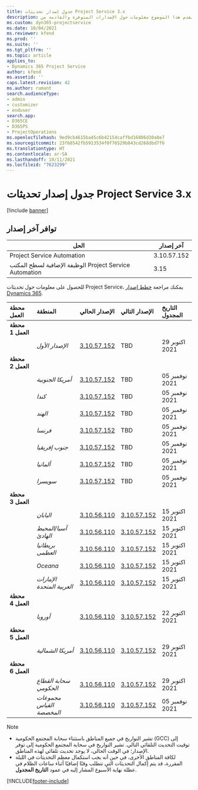 ```yaml
---
title: جدول إصدار تحديثات Project Service 3.x
description: يقدم هذا الموضوع معلومات حول الإصدارات المتوفرة والقادمة من Dynamics 365 Project Service Automation.
ms.custom: dyn365-projectservice
ms.date: 10/04/2021
ms.reviewer: kfend
ms.prod: ''
ms.suite: ''
ms.tgt_pltfrm: ''
ms.topic: article
applies_to:
- Dynamics 365 Project Service
author: kfend
ms.assetid: ''
caps.latest.revision: 42
ms.author: rumant
search.audienceType:
- admin
- customizer
- enduser
search.app:
- D365CE
- D365PS
- ProjectOperations
ms.openlocfilehash: 9ed9cb4615ba45c6b42154caffbd16806d30a8e7
ms.sourcegitcommit: 23f68542fb5913534f0f76529b843cd268dbd7f6
ms.translationtype: HT
ms.contentlocale: ar-SA
ms.lasthandoff: 10/11/2021
ms.locfileid: "7623299"
---
```

# <a name="update-release-schedule-for-project-service-3x"></a>جدول إصدار تحديثات Project Service 3.x

[!include [banner](../includes/psa-now-project-operations.md)]

## <a name="latest-version-availability"></a>توافر آخر إصدار

| الحل  | آخر إصدار |
|-------|----|
| Project Service Automation    | 3.10.57.152 |
| الوظيفة الإضافية لسطح المكتب Project Service Automation                | 3.15          |

للحصول على معلومات حول تحديثات Project Service، يمكنك مراجعة [خطط إصدار Dynamics 365](/dynamics365/release-plans/). 

| محطة العمل  | المنطقة | الإصدار الحالي | الإصدار التالي |  التاريخ المجدول
| :---   | :---   | :---   | :---   |:---   |         
|<strong>محطة العمل 1</strong> | |  |  | |
| | <i>الإصدار الأول</i> | [3.10.57.152](whats-new-ur-36.md) | TBD | 29 اكتوبر 2021
|<strong>محطة العمل 2</strong> | |  |  | |
| | <i>أمريكا الجنوبية</i> | [3.10.57.152](whats-new-ur-36.md) | TBD | 05 نوفمبر 2021
| | <i>كندا</i> | [3.10.57.152](whats-new-ur-36.md) | TBD | 05 نوفمبر 2021
| | <i>الهند</i> | [3.10.57.152](whats-new-ur-36.md) | TBD | 05 نوفمبر 2021
| | <i>فرنسا</i> | [3.10.57.152](whats-new-ur-36.md) | TBD | 05 نوفمبر 2021
| | <i>جنوب إفريقيا</i> | [3.10.57.152](whats-new-ur-36.md) | TBD | 05 نوفمبر 2021
| | <i>ألمانيا</i> | [3.10.57.152](whats-new-ur-36.md) | TBD | 05 نوفمبر 2021
| | <i>سويسرا</i> | [3.10.57.152](whats-new-ur-36.md) | TBD | 05 نوفمبر 2021
|<strong>محطة العمل 3</strong> | |  |  | |
| | <i>اليابان</i> | [3.10.56.110](whats-new-ur-35.md) | [3.10.57.152](whats-new-ur-36.md) | 15 اكتوبر 2021
| | <i>آسيا/المحيط الهادئ</i> | [3.10.56.110](whats-new-ur-35.md) | [3.10.57.152](whats-new-ur-36.md) | 15 اكتوبر 2021
| | <i>بريطانيا العظمى</i> | [3.10.56.110](whats-new-ur-35.md) | [3.10.57.152](whats-new-ur-36.md) | 15 اكتوبر 2021
| | <i>Oceana</i> | [3.10.56.110](whats-new-ur-35.md) | [3.10.57.152](whats-new-ur-36.md) | 15 اكتوبر 2021
| | <i>الإمارات العربية المتحدة</i> | [3.10.56.110](whats-new-ur-35.md) | [3.10.57.152](whats-new-ur-36.md) | 15 اكتوبر 2021
|<strong>محطة العمل 4</strong> | |  |  | |
| | <i>أوروبا</i> | [3.10.56.110](whats-new-ur-35.md) | [3.10.57.152](whats-new-ur-36.md) | 22 اكتوبر 2021
|<strong>محطة العمل 5</strong> | |  |  | |
| | <i>أمريكا الشمالية</i> | [3.10.56.110](whats-new-ur-35.md) | [3.10.57.152](whats-new-ur-36.md) | 29 اكتوبر 2021
|<strong>محطة العمل 6</strong> | |  |  | |
| | <i>سحابة القطاع الحكومي</i> | [3.10.56.110](whats-new-ur-35.md) | [3.10.57.152](whats-new-ur-36.md) | 29 اكتوبر 2021
| | <i>مجموعات القياس المخصصة</i> | [3.10.56.110](whats-new-ur-35.md) | [3.10.57.152](whats-new-ur-36.md) | 05 نوفمبر 2021


>[!Note]
> - تشير التواريخ في جميع المناطق باستثناء سحابة المجتمع الحكومية (GCC) إلى توقيت التحديث التلقائي التالي. تشير التواريخ في سحابة المجتمع الحكومية إلى توفر الإصدار؛ في الوقت الحالي، لا يوجد تحديث تلقائي لهذه المناطق.
> - لكافة المناطق الأخرى، في حين أنه يجب استكمال معظم التحديثات في الليلة المقررة، قد يتم إكمال التحديثات التي تتطلب وقتًا إضافيًا أثناء ساعات الظلام في عطلة نهاية الأسبوع المشار إليه في عمود **التاريخ المجدول**.


[!INCLUDE[footer-include](../includes/footer-banner.md)]
